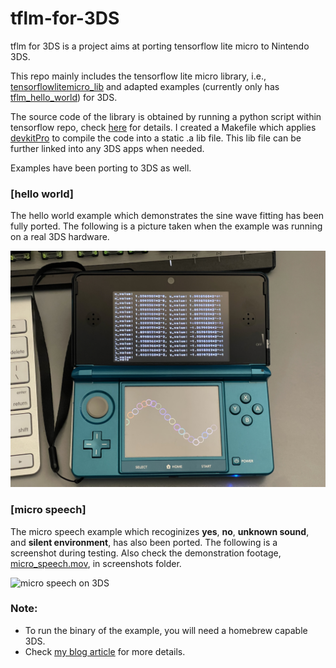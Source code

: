 # tflm-for-3DS
tflm for 3DS is a project aims at porting tensorflow lite micro to Nintendo 3DS.

This repo mainly includes the tensorflow lite micro library, i.e., [tensorflowlitemicro_lib](https://github.com/cgao0520/tflm-for-3DS/tree/494e07eba73e51e75617a4444101ab6dfb826303/tensorflowlitemicro_lib) and adapted examples (currently only has [tflm_hello_world](https://github.com/cgao0520/tflm-for-3DS/tree/494e07eba73e51e75617a4444101ab6dfb826303/tflm_hello_world)) for 3DS.

The source code of the library is obtained by running a python script within tensorflow repo, check [here](https://github.com/tensorflow/tflite-micro/blob/main/tensorflow/lite/micro/docs/new_platform_support.md) for details. I created a Makefile which applies [devkitPro](https://devkitpro.org) to compile the code into a static .a lib file. This lib file can be further linked into any 3DS apps when needed.

Examples have been porting to 3DS as well.

### [hello world]
The hello world example which demonstrates the sine wave fitting has been fully ported. The following is a picture taken when the example was running on a real 3DS hardware.

![sine wave fitting on 3DS](/screenshots/hello_world.jpg)

### [micro speech]
The micro speech example which recoginizes **yes**, **no**, **unknown sound**, and **silent environment**, has also been ported. The following is a screenshot during testing. Also check the demonstration footage, [micro_speech.mov](/screenshots/micro_speech.mov), in screenshots folder.

![micro speech on 3DS](/screenshots/micro_speech.png)

### Note:
- To run the binary of the example, you will need a homebrew capable 3DS.
- Check [my blog article](http://vgao.ddns.net/wordpress/2022/01/12/build-tensorflow-lite-micro-for-nintendo-3ds/) for more details.

